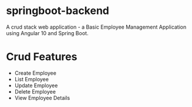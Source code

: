 # springboot-backend

A crud stack web application - a Basic Employee Management Application using Angular 10 and Spring Boot.

# Crud Features

- Create Employee
- List Employee
- Update Employee
- Delete Employee
- View Employee Details
